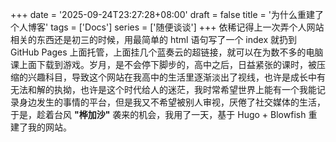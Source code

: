+++
date = '2025-09-24T23:27:28+08:00'
draft = false
title = '为什么重建了个人博客'
tags = ['Docs']
series = ['随便谈谈']
+++
  依稀记得上一次弄个人网站相关的东西还是初三的时候，用最简单的 html 语句写了一个 index 就扔到 GitHub Pages 上面托管，上面挂几个蓝奏云的超链接，就可以在为数不多的电脑课上面下载到游戏。岁月，是不会停下脚步的，高中之后，日益紧张的课时，被压缩的兴趣科目，导致这个网站在我高中的生活里逐渐淡出了视线，也许是成长中有无法和解的执拗，也许是这个时代给人的迷茫，我时常希望世界上能有一个我能记录身边发生的事情的平台，但是我又不希望被别人审视，厌倦了社交媒体的生活，于是，趁着台风 **"桦加沙"** 袭来的机会，我用了一天，基于 Hugo + Blowfish 重建了我的网站。  
